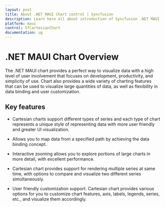 ```yaml
---
layout: post
title: About .NET MAUI Chart control | Syncfusion
description: Learn here all about introduction of Syncfusion .NET MAUI Chart (SfCartesianChart) control with key features and more.
platform: maui
control: SfCartesianChart
documentation: ug
---
```


# .NET MAUI Chart Overview

The .NET MAUI chart provides a perfect way to visualize data with a high level of user involvement that focuses on development, productivity, and simplicity of use. Chart also provides a wide variety of charting features that can be used to visualize large quantities of data, as well as flexibility in data binding and user customization.

## Key features

* Cartesian charts support different types of series and each type of chart represents a unique style of representing data with more user friendly and greater UI visualization.

* Allows you to map data from a specified path by achieving the data binding concept.

* Interactive zooming allows you to explore portions of large charts in more detail, with excellent performance.

* Cartesian chart provides support for rendering multiple series at same time, with options to compare and visualize two different series simultaneously.

* User friendly customization support. Cartesian chart provides various options for you to customize chart features, axis, labels, legends, series, etc., and visualize them accordingly.
